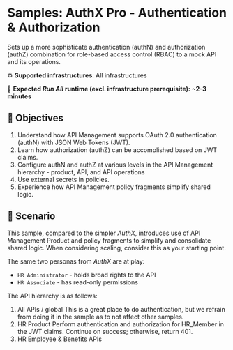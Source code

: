 # Samples: AuthX Pro - Authentication & Authorization

Sets up a more sophisticate authentication (authN) and authorization (authZ) combination for role-based access control (RBAC) to a mock API and its operations.  

⚙️ **Supported infrastructures**: All infrastructures

👟 **Expected *Run All* runtime (excl. infrastructure prerequisite): ~2-3 minutes**

## 🎯 Objectives

1. Understand how API Management supports OAuth 2.0 authentication (authN) with JSON Web Tokens (JWT).
1. Learn how authorization (authZ) can be accomplished based on JWT claims.
1. Configure authN and authZ at various levels in the API Management hierarchy - product, API, and API operations
1. Use external secrets in policies.
1. Experience how API Management policy fragments simplify shared logic.

## 📝 Scenario
This sample, compared to the simpler _AuthX_, introduces use of API Management Product and policy fragments to simplify and consolidate shared logic. When considering scaling, consider this as your starting point.

The same two personas from _AuthX_ are at play:

- `HR Administrator` - holds broad rights to the API
- `HR Associate` - has read-only permissions

The API hierarchy is as follows:

1. All APIs / global
    This is a great place to do authentication, but we refrain from doing it in the sample as to not affect other samples. 
1. HR Product
    Perform authentication and authorization for HR_Member in the JWT claims. Continue on success; otherwise, return 401.
1. HR Employee & Benefits APIs
